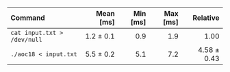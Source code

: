 | Command | Mean [ms] | Min [ms] | Max [ms] | Relative |
|:---|---:|---:|---:|---:|
| `cat input.txt > /dev/null` | 1.2 ± 0.1 | 0.9 | 1.9 | 1.00 |
| `./aoc18 < input.txt` | 5.5 ± 0.2 | 5.1 | 7.2 | 4.58 ± 0.43 |
